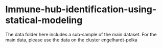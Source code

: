 # Immune-hub-identification-using-statical-modeling


The data folder here includes a sub-sample of the main dataset. For the main data, please use the data on the cluster engelhardt-pelka
